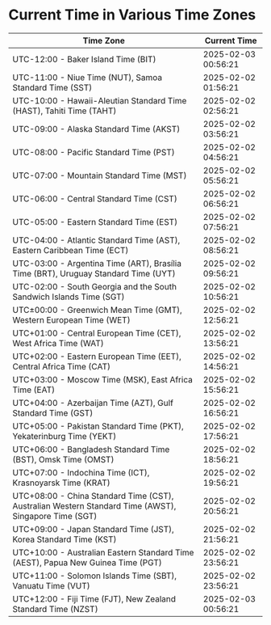 # Current Time in Various Time Zones

| Time Zone | Current Time |
|-----------|--------------|
| UTC-12:00 - Baker Island Time (BIT) | 2025-02-03 00:56:21 |
| UTC-11:00 - Niue Time (NUT), Samoa Standard Time (SST) | 2025-02-02 01:56:21 |
| UTC-10:00 - Hawaii-Aleutian Standard Time (HAST), Tahiti Time (TAHT) | 2025-02-02 02:56:21 |
| UTC-09:00 - Alaska Standard Time (AKST) | 2025-02-02 03:56:21 |
| UTC-08:00 - Pacific Standard Time (PST) | 2025-02-02 04:56:21 |
| UTC-07:00 - Mountain Standard Time (MST) | 2025-02-02 05:56:21 |
| UTC-06:00 - Central Standard Time (CST) | 2025-02-02 06:56:21 |
| UTC-05:00 - Eastern Standard Time (EST) | 2025-02-02 07:56:21 |
| UTC-04:00 - Atlantic Standard Time (AST), Eastern Caribbean Time (ECT) | 2025-02-02 08:56:21 |
| UTC-03:00 - Argentina Time (ART), Brasília Time (BRT), Uruguay Standard Time (UYT) | 2025-02-02 09:56:21 |
| UTC-02:00 - South Georgia and the South Sandwich Islands Time (SGT) | 2025-02-02 10:56:21 |
| UTC±00:00 - Greenwich Mean Time (GMT), Western European Time (WET) | 2025-02-02 12:56:21 |
| UTC+01:00 - Central European Time (CET), West Africa Time (WAT) | 2025-02-02 13:56:21 |
| UTC+02:00 - Eastern European Time (EET), Central Africa Time (CAT) | 2025-02-02 14:56:21 |
| UTC+03:00 - Moscow Time (MSK), East Africa Time (EAT) | 2025-02-02 15:56:21 |
| UTC+04:00 - Azerbaijan Time (AZT), Gulf Standard Time (GST) | 2025-02-02 16:56:21 |
| UTC+05:00 - Pakistan Standard Time (PKT), Yekaterinburg Time (YEKT) | 2025-02-02 17:56:21 |
| UTC+06:00 - Bangladesh Standard Time (BST), Omsk Time (OMST) | 2025-02-02 18:56:21 |
| UTC+07:00 - Indochina Time (ICT), Krasnoyarsk Time (KRAT) | 2025-02-02 19:56:21 |
| UTC+08:00 - China Standard Time (CST), Australian Western Standard Time (AWST), Singapore Time (SGT) | 2025-02-02 20:56:21 |
| UTC+09:00 - Japan Standard Time (JST), Korea Standard Time (KST) | 2025-02-02 21:56:21 |
| UTC+10:00 - Australian Eastern Standard Time (AEST), Papua New Guinea Time (PGT) | 2025-02-02 23:56:21 |
| UTC+11:00 - Solomon Islands Time (SBT), Vanuatu Time (VUT) | 2025-02-02 23:56:21 |
| UTC+12:00 - Fiji Time (FJT), New Zealand Standard Time (NZST) | 2025-02-03 00:56:21 |
